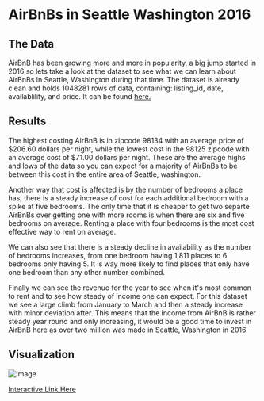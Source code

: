 # AirBnBs in Seattle Washington 2016

## The Data
AirBnB has been growing more and more in popularity, a big jump started in 2016 so lets take a look at the dataset to see what we can learn about AirBnBs in Seattle, Washington during that time. The dataset is already clean and holds 1048281 rows of data, containing: listing_id, date, availablility, and price. It can be found [here.](https://www.kaggle.com/datasets/alexanderfreberg/airbnb-listings-2016-dataset)

## Results
The highest costing AirBnB is in zipcode 98134 with an average price of $206.60 dollars per night, while the lowest cost in the 98125 zipcode with an average cost of $71.00 dollars per night. These are the average highs and lows of the data so you can expect for a majority of AirBnBs to be between this cost in the entire area of Seattle, washington.

Another way that cost is affected is by the number of bedrooms a place has, there is a steady increase of cost for each additional bedroom with a spike at five bedrooms. The only time that it is cheaper to get two separte AirBnBs over getting one with more rooms is when there are six and five bedrooms on average. Renting a place with four bedrooms is the most cost effective way to rent on average.

We can also see that there is a steady decline in availability as the number of bedrooms increases, from one bedroom having 1,811 places to 6 bedrooms only having 5. It is way more likely to find places that only have one bedroom than any other number combined.

Finally we can see the revenue for the year to see when it's most common to rent and to see how steady of income one can expect. For this dataset we see a large climb from January to March and then a steady increase with minor deviation after. This means that the income from AirBnB is rather steady year round and only increasing, it would be a good time to invest in AirBnB here as over two million was made in Seattle, Washington in 2016.

## Visualization

![image](https://github.com/user-attachments/assets/e93f0698-0e09-44b6-b043-a9c70edbf751)

[Interactive Link Here](https://public.tableau.com/app/profile/carter.retzlaff/viz/AirBnB_17452081934760/Dashboard1?publish=yes)
